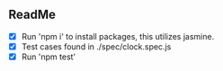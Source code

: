 ReadMe
----
- [x] Run 'npm i' to install packages, this utilizes jasmine.
- [x] Test cases found in ./spec/clock.spec.js
- [x] Run 'npm test'